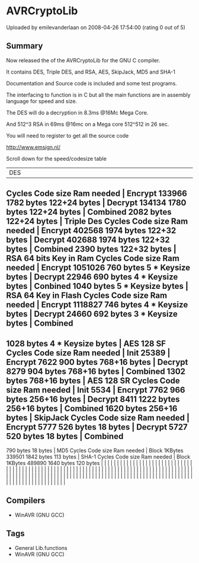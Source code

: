 # AVRCryptoLib

Uploaded by emilevanderlaan on 2008-04-26 17:54:00 (rating 0 out of 5)

## Summary

Now released the of the AVRCryptoLib for the GNU C compiler.  

It contains DES, Triple DES, and RSA, AES, SkipJack, MD5 and SHA-1  

Documentation and Source code is included and some test programs.  

The interfacing to function is in C but all the main functions are in assembly language for speed and size.  

The DES will do a decryption in 8.3ms @16Mc Mega Core.  

And 512^3 RSA in 69ms @16mc on a Mega core 512^512 in 26 sec.  

You will need to register to get all the source code  

<http://www.emsign.nl/>  

Scroll down for the speed/codesize table




|  |  |  |  |  |  |  |  |  |  |  |  |  |  |  |  |  |  |  |  |  |  |  |  |  |  |  |  |  |  |  |  |  |  |  |  |  |  |  |  |  |  |  |  |  |  |  |  |  |  |  |  |  |  |  |  |  |  |  |  |  |  |  |  |  |  |  |  |  |  |  |  |  |  |  |  |  |  |  |  |  |  |  |  |  |  |  |  |  |  |  |  |  |  |  |  |  |  |  |  |  |  |  |  |  |  |  |  |  |  |  |  |  |  |  |  |  |  |  |  |  |  |  |  |  |  |  |  |  |  |  |  |  |  |  |  |  |  |  |  |  |  |  |  |  |  |  |  |  |  |  |  |  |  |  |  |  |  |  |  |  |  |  |  |  |  |
| --- | --- | --- | --- | --- | --- | --- | --- | --- | --- | --- | --- | --- | --- | --- | --- | --- | --- | --- | --- | --- | --- | --- | --- | --- | --- | --- | --- | --- | --- | --- | --- | --- | --- | --- | --- | --- | --- | --- | --- | --- | --- | --- | --- | --- | --- | --- | --- | --- | --- | --- | --- | --- | --- | --- | --- | --- | --- | --- | --- | --- | --- | --- | --- | --- | --- | --- | --- | --- | --- | --- | --- | --- | --- | --- | --- | --- | --- | --- | --- | --- | --- | --- | --- | --- | --- | --- | --- | --- | --- | --- | --- | --- | --- | --- | --- | --- | --- | --- | --- | --- | --- | --- | --- | --- | --- | --- | --- | --- | --- | --- | --- | --- | --- | --- | --- | --- | --- | --- | --- | --- | --- | --- | --- | --- | --- | --- | --- | --- | --- | --- | --- | --- | --- | --- | --- | --- | --- | --- | --- | --- | --- | --- | --- | --- | --- | --- | --- | --- | --- | --- | --- | --- | --- | --- | --- | --- | --- | --- | --- | --- | --- | --- | --- | --- | --- |
| DES
  Cycles
 Code size
 Ram needed
|  Encrypt
 133966
 1782 bytes
 122+24 bytes
|  Decrypt
 134134
 1780 bytes
 122+24 bytes
|  Combined
  2082 bytes
 122+24 bytes
| Triple Des
  Cycles
 Code size
 Ram needed
|  Encrypt
 402568
 1974 bytes
 122+32 bytes
|  Decrypt
 402688
 1974 bytes
 122+32 bytes
|  Combined
  2390 bytes
 122+32 bytes
| RSA 64 bits Key in Ram
  Cycles
 Code size
 Ram needed
|  Encrypt
 1051026
 760 bytes
 5 * Keysize bytes
|  Decrypt
 22946
 690 bytes
 4 * Keysize bytes
|  Conbined
  1040 bytes
 5 * Keysize bytes
| RSA 64 Key in Flash
  Cycles
 Code size
 Ram needed
|  Encrypt
 1118827
 746 bytes
 4 * Keysize bytes
|  Decrypt
 24660
 692 bytes
 3 * Keysize bytes
|  Combined
 -
 1028 bytes
 4 * Keysize bytes
| AES 128 SF
  Cycles
 Code size
 Ram needed
|  Init
 25389
|  Encrypt
 7622
 900 bytes
 768+16 bytes
|  Decrypt
 8279
 904 bytes
 768+16 bytes
|  Combined
  1302 bytes
 768+16 bytes
| AES 128 SR
  Cycles
 Code size
 Ram needed
|  Init
 5534
|  Encrypt
 7762
 966 bytes
 256+16 bytes
|  Decrypt
 8411
 1222 bytes
 256+16 bytes
|  Combined
  1620 bytes
 256+16 bytes
| SkipJack
  Cycles
 Code size
 Ram needed
|  Encrypt
 5777
 526 bytes
 18 bytes
|  Decrypt
 5727
 520 bytes
 18 bytes
|  Combined
 -
 790 bytes
 18 bytes
| MD5
  Cycles
 Code size
 Ram needed
|  Block 1KBytes
 339501
 1842 bytes
 113 bytes
| SHA-1
  Cycles
 Code size
 Ram needed
|  Block 1KBytes
 489890
 1640 bytes
 120 bytes | | | | |
 | | | | |
 | | | | |
 | | | | |
 | | | | |
 | | | | |
 | | | | |
 | | | | |
 | | | | |
 | | | | |
 | | | | |
 | | |
 | | | | |
 | | | | |
 | | | | |
 | | | | |
 | | |
 | | | | |
 | | | | |
 | | | | |
 | | | | |
 | | | | |
 | | | | |
 | | | | |
 | | | | |
 | | | | |
 | | | | |
 | | | | |
 | | | | |
 | | | | |
 | | | | |
 | | | | |
 | | | | |
 | | | | |

## Compilers

- WinAVR (GNU GCC)

## Tags

- General Lib.functions
- WinAVR (GNU GCC)
